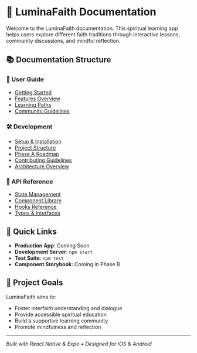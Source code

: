 # 🙏 LuminaFaith Documentation

Welcome to the LuminaFaith documentation. This spiritual learning app helps users explore different faith traditions through interactive lessons, community discussions, and mindful reflection.

## 📚 Documentation Structure

### 📖 User Guide
- [Getting Started](./user-guide/getting-started.md)
- [Features Overview](./user-guide/features.md)
- [Learning Paths](./user-guide/learning-paths.md)
- [Community Guidelines](./user-guide/community.md)

### 🛠️ Development
- [Setup & Installation](./development/setup.md)
- [Project Structure](./development/project-structure.md)
- [Phase A Roadmap](./development/setup-phase-a.md)
- [Contributing Guidelines](./development/contributing.md)
- [Architecture Overview](./development/architecture.md)

### 🔌 API Reference
- [State Management](./api/state-management.md)
- [Component Library](./api/components.md)
- [Hooks Reference](./api/hooks.md)
- [Types & Interfaces](./api/types.md)

## 🚀 Quick Links

- **Production App**: Coming Soon
- **Development Server**: `npm start`
- **Test Suite**: `npm test`
- **Component Storybook**: Coming in Phase B

## 🎯 Project Goals

LuminaFaith aims to:
- Foster interfaith understanding and dialogue
- Provide accessible spiritual education
- Build a supportive learning community
- Promote mindfulness and reflection

---

*Built with React Native & Expo • Designed for iOS & Android*